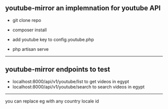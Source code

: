 ## youtube-mirror an implemnation for youtube API 

- git clone repo 

- composer install 

- add youtube key to config.youtube.php

- php artisan serve

-----------------------------------------------------------

## youtube-mirror endpoints to test 

- localhost:8000/api/v1/youtube/list to get videos in egypt
- localhost:8000/api/v1/youtube/search to search videos in egypt

-----------------------------------------------------------

you can replace eg with any country locale id
